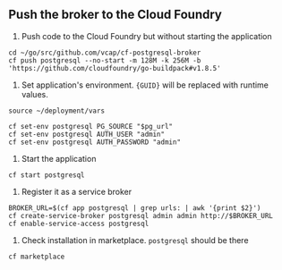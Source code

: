 ## Push the broker to the Cloud Foundry

1. Push code to the Cloud Foundry but without starting the application
  ```exec
  cd ~/go/src/github.com/vcap/cf-postgresql-broker
  cf push postgresql --no-start -m 128M -k 256M -b 'https://github.com/cloudfoundry/go-buildpack#v1.8.5'
  ```

1. Set application's environment. `{GUID}` will be replaced with runtime values.
  ```exec
  source ~/deployment/vars

  cf set-env postgresql PG_SOURCE "$pg_url"
  cf set-env postgresql AUTH_USER "admin"
  cf set-env postgresql AUTH_PASSWORD "admin"
  ```

1. Start the application
  ```exec
  cf start postgresql
  ```

1. Register it as a service broker
  ```exec
  BROKER_URL=$(cf app postgresql | grep urls: | awk '{print $2}')
  cf create-service-broker postgresql admin admin http://$BROKER_URL
  cf enable-service-access postgresql
  ```

1. Check installation in marketplace. `postgresql` should be there
  ```exec
  cf marketplace
  ```
